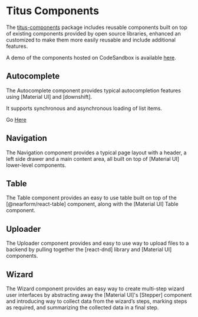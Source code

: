 # Titus Components
The [titus-components](https://www.npmjs.com/package/@nearform/titus-components) package includes reusable components built on top of existing components provided by open source libraries, enhanced an customized to make them more easily reusable and include additional features.

A demo of the components hosted on CodeSandbox is available [here](https://codesandbox.io/s/23njk88x0p).

## Autocomplete
The Autocomplete component provides typical autocompletion features using [Material UI] and [downshift].

It supports synchronous and asynchronous loading of list items.

Go [Here](/components/autocomplete)

## Navigation
The Navigation component provides a typical page layout with a header, a left side drawer and a main content area, all built on top of [Material UI] lower-level components.

## Table
The Table component provides an easy to use table built on top of the [@nearform/react-table] component, along with the [Material UI] Table component.

## Uploader
The Uploader component provides and easy to use way to upload files to a backend by pulling together the [react-dnd] library and [Material UI] components.

## Wizard
The Wizard component provides an easy way to create multi-step wizard user interfaces by abstracting away the [Material UI]'s [Stepper] component and introducing way to collect data from the wizard’s steps, marking steps as required, and summarizing the collected data in a final step.
